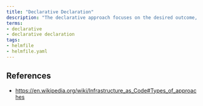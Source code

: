```yaml
---
title: "Declarative Declaration"
description: "The declarative approach focuses on the desired outcome, but doesn't expose any method to influence how that outcome is achieved."
terms:
- declarative
- declarative declaration
tags:
- helmfile
- helmfile.yaml
---
```


## References
- <https://en.wikipedia.org/wiki/Infrastructure_as_Code#Types_of_approaches>
